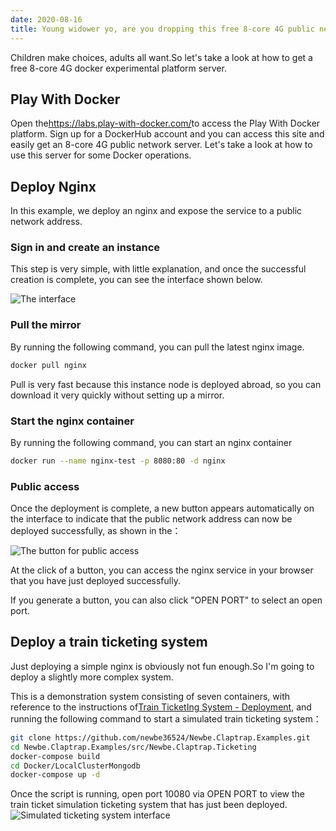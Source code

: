```yaml
---
date: 2020-08-16
title: Young widower yo, are you dropping this free 8-core 4G public network server, or is this ready-to-use Docker experimental platform?
---
```


Children make choices, adults all want.So let's take a look at how to get a free 8-core 4G docker experimental platform server.

<!-- more -->

## Play With Docker

Open the<https://labs.play-with-docker.com/>to access the Play With Docker platform. Sign up for a DockerHub account and you can access this site and easily get an 8-core 4G public network server. Let's take a look at how to use this server for some Docker operations.

## Deploy Nginx

In this example, we deploy an nginx and expose the service to a public network address.

### Sign in and create an instance

This step is very simple, with little explanation, and once the successful creation is complete, you can see the interface shown below.

![The interface](/images/20200816-001.png)

### Pull the mirror

By running the following command, you can pull the latest nginx image.

```bash
docker pull nginx
```

Pull is very fast because this instance node is deployed abroad, so you can download it very quickly without setting up a mirror.

### Start the nginx container

By running the following command, you can start an nginx container

```bash
docker run --name nginx-test -p 8080:80 -d nginx
```

### Public access

Once the deployment is complete, a new button appears automatically on the interface to indicate that the public network address can now be deployed successfully, as shown in the：

![The button for public access](/images/20200816-002.png)

At the click of a button, you can access the nginx service in your browser that you have just deployed successfully.

If you generate a button, you can also click "OPEN PORT" to select an open port.

## Deploy a train ticketing system

Just deploying a simple nginx is obviously not fun enough.So I'm going to deploy a slightly more complex system.

This is a demonstration system consisting of seven containers, with reference to the instructions of[Train TicketIng System - Deployment](https://claptrap.newbe.pro/zh_Hans/3-Sample/1-Newbe-Claptrap-Ticketing/3-Deployment), and running the following command to start a simulated train ticketing system：

```bash
git clone https://github.com/newbe36524/Newbe.Claptrap.Examples.git
cd Newbe.Claptrap.Examples/src/Newbe.Claptrap.Ticketing
docker-compose build
cd Docker/LocalClusterMongodb
docker-compose up -d
```

Once the script is running, open port 10080 via OPEN PORT to view the train ticket simulation ticketing system that has just been deployed. ![Simulated ticketing system interface](/images/20200816-003.png)

<!-- md Footer-Newbe-Claptrap.md -->
